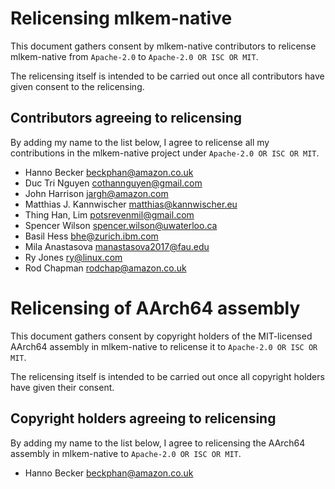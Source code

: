 # Relicensing mlkem-native

This document gathers consent by mlkem-native contributors to relicense
mlkem-native from `Apache-2.0` to `Apache-2.0 OR ISC OR MIT`.

The relicensing itself is intended to be carried out once all contributors
have given consent to the relicensing.

## Contributors agreeing to relicensing

By adding my name to the list below, I agree to relicense all my contributions
in the mlkem-native project under `Apache-2.0 OR ISC OR MIT`.

- Hanno Becker <beckphan@amazon.co.uk>
- Duc Tri Nguyen <cothannguyen@gmail.com>
- John Harrison <jargh@amazon.com>
- Matthias J. Kannwischer <matthias@kannwischer.eu>
- Thing Han, Lim <potsrevenmil@gmail.com>
- Spencer Wilson <spencer.wilson@uwaterloo.ca>
- Basil Hess <bhe@zurich.ibm.com>
- Mila Anastasova <manastasova2017@fau.edu>
- Ry Jones <ry@linux.com>
- Rod Chapman <rodchap@amazon.co.uk>

# Relicensing of AArch64 assembly

This document gathers consent by copyright holders of the MIT-licensed
AArch64 assembly in mlkem-native to relicense it to `Apache-2.0 OR ISC OR MIT`.

The relicensing itself is intended to be carried out once all copyright
holders have given their consent.

## Copyright holders agreeing to relicensing

By adding my name to the list below, I agree to relicensing
the AArch64 assembly in mlkem-native to `Apache-2.0 OR ISC OR MIT`.

- Hanno Becker <beckphan@amazon.co.uk>
